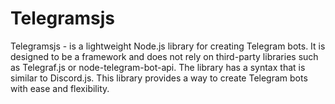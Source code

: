 # Telegramsjs
Telegramsjs - is a lightweight Node.js library for creating Telegram bots. It is designed to be a framework and does not rely on third-party libraries such as Telegraf.js or node-telegram-bot-api. The library has a syntax that is similar to Discord.js. This library provides a way to create Telegram bots with ease and flexibility.
